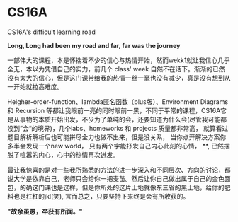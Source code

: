 # CS16A
CS16A's difficult learning road

**Long, Long had been my road and far, far was the journey**

一部伟大的课程，本是怀揣着不少的信心与热情开始，然而wekk1就让我信心几乎全无，本以为凭借自己的实力，前几个 class' week 自然不在话下。渐渐的已然没有太大的信心，但是这门课带给我的热情一丝一毫也没有减少，真是没有想到从一开始就拉高难度。

Heigher-order-function、lambda匿名函数（plus版）、Environment Diagrams和 Recursion 等都让我眼前一亮的同时眼前一黑，不同于平常的课程，CS16A它是从事物的本质开始出发，不少为了单纯的会，还要知道为什么会(尽管我可能都没到”会“的境界)，几个labs、homeworks 和 projects 质量都非常高， 就算看过题目解析解析后也可能拼尽全力也做不出来，但是没关系， 当你点开解决方案你多半会发现一个new world， 只有两个字能抒发自己内心此刻的心情， **, 已然摆脱了喧嚣的内心，心中的热情再次迸发。

最让我惊喜的是对一些我所熟悉的方法的进一步深入和不同层次、方向的讨论，都说大学是依靠自己，老师只会给你一把麦苗。然后让你自己做出属于自己的金色面包，的确这门课也是这样，但是你所处的这片土地就像东三省的黑土地，给你的肥料也是杠杠的jkl(笑), 言而总之，只要坚持下来终是会有所收获的。


**"故余虽愚，卒获有所闻。"**
